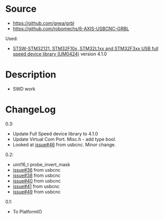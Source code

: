 # Source

- https://github.com/gnea/grbl
- https://github.com/robomechs/6-AXIS-USBCNC-GRBL

Used:

- [STSW-STM32121. STM32F10x, STM32L1xx and STM32F3xx USB full speed device library (UM0424)](https://my.st.com/content/my_st_com/en/products/embedded-software/mcu-mpu-embedded-software/stm32-embedded-software/stm32-standard-peripheral-library-expansion/stsw-stm32121.license=1601975981254.product=STSW-STM32121.version=4.1.0.html) version 4.1.0

# Description

- SWD work

# ChangeLog

0.3:

- Update Full Speed device library to 4.1.0
- Update Virtual Com Port. Misc.h - add type bool.
- Looked at [issue#46](https://github.com/usbcnc/grbl/issues/46) from usbcnc.
  Minor change.

0.2:

- uint16_t probe_invert_mask
- [issue#36](https://github.com/usbcnc/grbl/issues/36) from usbcnc
- [issue#38](https://github.com/usbcnc/grbl/issues/38) from usbcnc
- [issue#40](https://github.com/usbcnc/grbl/issues/40) from usbcnc
- [issue#41](https://github.com/usbcnc/grbl/issues/41) from usbcnc
- [issue#49](https://github.com/usbcnc/grbl/issues/49) from usbcnc

0.1:

- To PlatformIO
